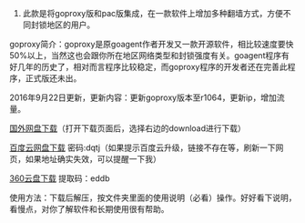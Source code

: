 1. 此款是将goproxy版和pac版集成，在一款软件上增加多种翻墙方式，方便不同封锁地区的用户。

goproxy简介：goproxy是原goagent作者开发又一款开源软件，相比较速度要快50%以上，当然这也会跟你所在地区网络类型和封锁强度有关。goagent程序有好几年的历史了，相对而言程序比较稳定，而goproxy程序的开发者还在完善此程序，正式版还未出。

2016年9月22日更新，更新内容：更新goproxy版本至r1064，更新ip，增加流量。

[国外网盘下载](https://mega.nz/#!JtgWhQRJ!4w76hSdoU8zIsHqw0mHv9q3rKBqfktGC0H1uTZIhsLs)（打开下载页面后，选择右边的download进行下载）

[百度云网盘下载](http://pan.baidu.com/s/1c2fwkYc) 密码:dqtj（如果提示百度云升级，链接不存在等，刷新一下网页，如果地址确实失效，可以提醒一下我）

[360云盘下载](https://yunpan.cn/ck25qXMfbWVXL) 提取码：eddb


使用方法：下载后解压，按文件夹里面的使用说明（必看）操作。好好看下说明，看慢点，对你了解软件和长期使用很有帮助。